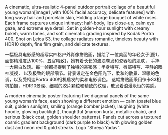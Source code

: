A cinematic, ultra-realistic 4-panel outdoor portrait collage of a beautiful young woman[image1 ,with 100% facial accuracy,  delicate features] with long wavy hair and porcelain skin, 
Holding a large bouquet of white roses. Each frame captures unique intimacy: half-body, lips close-up, calm eye gaze, 
and extreme eye detail. Set in golden-hour sunlight with creamy bokeh, warm tones, and soft cinematic grading inspired by Kodak Portra 400. 
Shot on Leica S3, the collage radiates romantic, timeless beauty with HDR10 depth, fine film grain, and delicate textures.

一幅极具电影感的超写实四格户外肖像拼贴画，描绘了一位美丽的年轻女子[图1，面部精准度达100%，五官精致]，她有着长长的波浪卷发和瓷器般的肌肤，
手捧一大束白玫瑰。每一帧都捕捉到了独特的亲密感：半身特写、唇部特写、平静的眼神凝视，
以及极致的眼部细节。背景设定在金色阳光下，柔和的散景、温暖的色调，以及受柯达Portra 400相机启发的柔和电影调色。
这幅拼贴画采用徕卡S3相机拍摄，HDR10景深、细腻的胶片颗粒和精致的纹理，散发着浪漫永恒的美感。

A modern cinematic poster featuring five diagonal panels of the same young woman’s face, each showing a different emotion — calm (pastel blue suit, golden sunlight), smiling (orange bomber jacket), laughing (white hoodie, glowing backlight), thoughtful (maroon kurta, metallic chain), and serious (black coat, golden shoulder patterns). Panels cut across a textured cosmic gradient background (dark purple to black) with glowing golden dust and neon red & gold streaks. Logo "Shreya Yadav".
